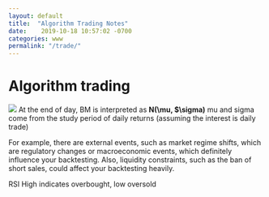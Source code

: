 ```yaml
---
layout: default
title:  "Algorithm Trading Notes"
date:    2019-10-18 10:57:02 -0700
categories: www
permalink: "/trade/"
---
```


# Algorithm trading 
![](&&&SFLOCALFILEPATH&&&image.png)
At the end of day, BM is interpreted as **N(\mu, $\sigma)** 
mu and sigma come from the study period of daily returns (assuming the interest is daily trade) 

For example, there are external events, such as market regime shifts, which are regulatory changes or macroeconomic events, which definitely influence your backtesting. Also, liquidity constraints, such as the ban of short sales, could affect your backtesting heavily.

RSI
High indicates overbought, low oversold 
